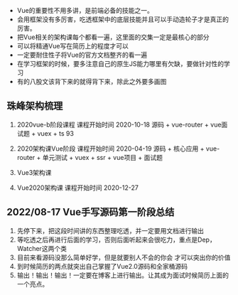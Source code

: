 + Vue的重要性不用多讲，是前端必备的技能之一。
+ 会用框架没有多厉害，吃透框架中的底层技能并且可以手动造轮子才是真正的厉害。
+ 把Vue相关的架构课每个都看一遍，这里面的交集一定是最核心的部分
+ 可以将精通Vue写在简历上的程度才可以
+ 一定要耐住性子将Vue的官方文档整齐的看一遍
+ 在学习框架的时候，要多注意自己的原生JS能力哪里有欠缺，要做针对性的学习
+ 有的八股文该背下来的就得背下来，除此之外要多画图


## 珠峰架构梳理

1. 2020vue-b阶段课程 
课程开始时间 2020-10-18
源码 + vue-router + vue面试题 + vuex + ts 93

2. 2020架构课Vue阶段
课程开始时间 2020-04-19
源码 + 核心应用 + vue-router + 单元测试 + vuex + ssr + vue项目 + 面试题

3. Vue3架构课

4. Vue2020架构课
课程开始时间 2020-12-27

## 2022/08-17 Vue手写源码第一阶段总结
1. 先停下来，把这段时间讲的东西整理吃透，并一定要用文档进行输出
2. 等吃透之后再进行后面的学习，否则后面听起来会很吃力，重点是Dep，Watcher这两个类
3. 目前来看源码没那么简单好学，但是就要别人不会的你会 才可以突出你的价值
4. 到时候简历的两点就突出自己掌握了Vue2.0源码和全家桶源码
5. 输出！输出！输出！一定要在博客上进行输出。让其成为面试时候简历上面的一个亮点。